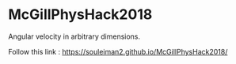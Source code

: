 # McGillPhysHack2018
Angular velocity in arbitrary dimensions.

Follow this link : https://souleiman2.github.io/McGillPhysHack2018/
